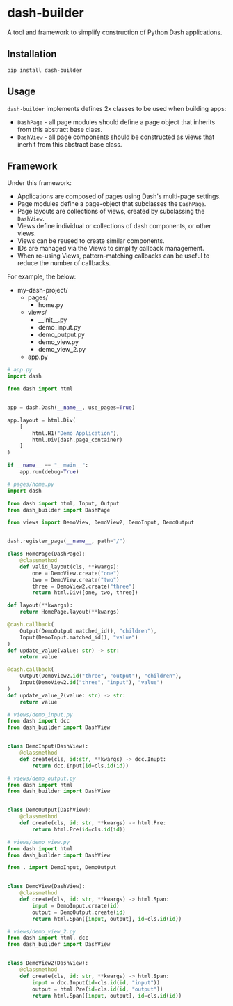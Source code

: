 # dash-builder

A tool and framework to simplify construction of Python Dash applications.

## Installation

`pip install dash-builder`

## Usage

`dash-builder` implements defines 2x classes to be used when building apps:

* `DashPage` - all page modules should define a page object that inherits from this abstract base class.
* `DashView` - all page components should be constructed as views that inerhit from this abstract base class.

## Framework
Under this framework:

* Applications are composed of pages using Dash's multi-page settings.
* Page modules define a page-object that subclasses the `DashPage`.
* Page layouts are collections of views, created by subclassing the `DashView`.
* Views define individual or collections of dash components, or other views.
* Views can be reused to create similar components.
* IDs are managed via the Views to simplify callback management.
* When re-using Views, pattern-matching callbacks can be useful to reduce the number of callbacks.

For example, the below:
* my-dash-project/
  * pages/
    * home.py
  * views/
    * \_\_init\_\_.py
    * demo_input.py
    * demo_output.py
    * demo_view.py
    * demo_view_2.py
  * app.py


```python
# app.py
import dash

from dash import html


app = dash.Dash(__name__, use_pages=True)

app.layout = html.Div(
    [
        html.H1("Demo Application"),
        html.Div(dash.page_container)
    ]
)

if __name__ == "__main__":
    app.run(debug=True)
```

```python
# pages/home.py
import dash

from dash import html, Input, Output
from dash_builder import DashPage

from views import DemoView, DemoView2, DemoInput, DemoOutput


dash.register_page(__name__, path="/")

class HomePage(DashPage):
    @classmethod
    def valid_layout(cls, **kwargs):
        one = DemoView.create("one")
        two = DemoView.create("two")
        three = DemoView2.create("three")
        return html.Div([one, two, three])

def layout(**kwargs):
    return HomePage.layout(**kwargs)

@dash.callback(
    Output(DemoOutput.matched_id(), "children"),
    Input(DemoInput.matched_id(), "value")
)
def update_value(value: str) -> str:
    return value

@dash.callback(
    Output(DemoView2.id("three", "output"), "children"),
    Input(DemoView2.id("three", "input"), "value")
)
def update_value_2(value: str) -> str:
    return value
```

```python
# views/demo_input.py
from dash import dcc
from dash_builder import DashView


class DemoInput(DashView):
    @classmethod
    def create(cls, id:str, **kwargs) -> dcc.Inupt:
        return dcc.Input(id=cls.id(id))
```

```python
# views/demo_output.py
from dash import html
from dash_builder import DashView


class DemoOutput(DashView):
    @classmethod
    def create(cls, id: str, **kwargs) -> html.Pre:
        return html.Pre(id=cls.id(id))
```

```python
# views/demo_view.py
from dash import html
from dash_builder import DashView

from . import DemoInput, DemoOutput


class DemoView(DashView):
    @classmethod
    def create(cls, id: str, **kwargs) -> html.Span:
        input = DemoInput.create(id)
        output = DemoOutput.create(id)
        return html.Span([input, output], id=cls.id(id))
```

```python
# views/demo_view_2.py
from dash import html, dcc
from dash_builder import DashView


class DemoView2(DashView):
    @classmethod
    def create(cls, id: str, **kwargs) -> html.Span:
        input = dcc.Input(id=cls.id(id, "input"))
        output = html.Pre(id=cls.id(id, "output"))
        return html.Span([input, output], id=cls.id(id))
```
